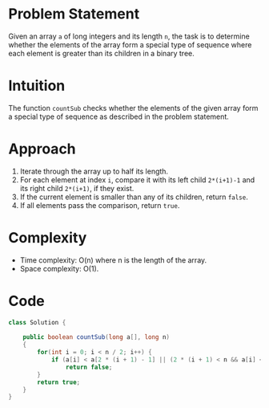 # Problem Statement
Given an array `a` of long integers and its length `n`, the task is to determine whether the elements of the array form a special type of sequence where each element is greater than its children in a binary tree.

# Intuition
The function `countSub` checks whether the elements of the given array form a special type of sequence as described in the problem statement.

# Approach
1. Iterate through the array up to half its length.
2. For each element at index `i`, compare it with its left child `2*(i+1)-1` and its right child `2*(i+1)`, if they exist.
3. If the current element is smaller than any of its children, return `false`.
4. If all elements pass the comparison, return `true`.

# Complexity
- Time complexity: O(n) where n is the length of the array.
- Space complexity: O(1).

# Code
```java
class Solution {
    
    public boolean countSub(long a[], long n)
    {
        for(int i = 0; i < n / 2; i++) {
            if (a[i] < a[2 * (i + 1) - 1] || (2 * (i + 1) < n && a[i] < a[2 * (i + 1)]))
                return false;
        }
        return true;
    }
}
